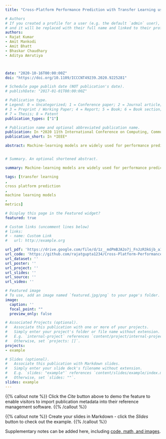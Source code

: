 ```yaml
---
title: "Cross-Platform Performance Prediction with Transfer Learning using Machine Learning"

# Authors
# If you created a profile for a user (e.g. the default `admin` user), write the username (folder name) here 
# and it will be replaced with their full name and linked to their profile.
authors:
- Rajat Kumar
- Amit Mankodi
- Amit Bhatt
- Bhaskar Chaudhary
- Aditya Amrutiya



date: "2020-10-16T00:00:00Z"
doi: "https://doi.org/10.1109/ICCCNT49239.2020.9225281"

# Schedule page publish date (NOT publication's date).
# publishDate: "2017-01-01T00:00:00Z"

# Publication type.
# Legend: 0 = Uncategorized; 1 = Conference paper; 2 = Journal article;
# 3 = Preprint / Working Paper; 4 = Report; 5 = Book; 6 = Book section;
# 7 = Thesis; 8 = Patent
publication_types: ["1"]

# Publication name and optional abbreviated publication name.
publication: In *2020 11th International Conference on Computing, Communication and Networking Technologies (ICCCNT)*
publication_short: In *IEEE*

abstract: Machine-learning models are widely used for performance prediction due to its applications in the advancements of hardware-software co-development. Several researchers have focused on predicting the performance of an unknown target platform (or system) from the known performance of a particular platform (or system); we call this as the cross-platform prediction. Transfer learning is used to reuse previously gained knowledge on a similar task. In this paper, we use transfer learning for solving two problems cross-platform prediction and cross-systems prediction. Our result shows the prediction error of 15% in case of cross-systems (Simulated to Physical) prediction whereas in case of the cross-platform prediction error of 17% for simulation-based X86 to ARM prediction and 23% for physical Intel Core to Intel-Xeon system using best performing tree-based machine-learning model. We have also experimented with dimensionality reduction using PCA and selection of best hyper-parameters using grid search techniques.


# Summary. An optional shortened abstract.

summary: Machine-learning models are widely used for performance prediction due to its applications in the advancements of hardware-software co-development. Several researchers have focused on predicting the performance of an unknown target platform (or system) from the known performance of a particular platform (or system); we call this as the cross-platform prediction. Transfer learning is used to reuse previously gained knowledge on a similar task. In this paper, we use transfer learning for solving two problems cross-platform prediction and cross-systems prediction. Our result shows the prediction error of 15% in case of cross-systems (Simulated to Physical) prediction whereas in case of the cross-platform prediction error of 17% for simulation-based X86 to ARM prediction and 23% for physical Intel Core to Intel-Xeon system using best performing tree-based machine-learning model. We have also experimented with dimensionality reduction using PCA and selection of best hyper-parameters using grid search techniques.

tags: [transfer learning
,
cross platform prediction
,
machine learning models
,
metrics]

# Display this page in the Featured widget?
featured: true

# Custom links (uncomment lines below)
# links:
# - name: Custom Link
#   url: http://example.org

url_pdf: 'https://drive.google.com/file/d/1z__mdPmBJA2o7j_FnJzR3kGjb_a1euvy/view?usp=sharing'
url_code: 'https://github.com/rajatgupta1234/Cross-Platform-Performance-Prediction-with-Transfer-Learning-using-Machine-Learning'
url_dataset: ''
url_poster: ''
url_project: ''
url_slides: ''
url_source: ''
url_video: ''

# Featured image
# To use, add an image named `featured.jpg/png` to your page's folder. 
image:
  caption: ''
  focal_point: ""
  preview_only: false

# Associated Projects (optional).
#   Associate this publication with one or more of your projects.
#   Simply enter your project's folder or file name without extension.
#   E.g. `internal-project` references `content/project/internal-project/index.md`.
#   Otherwise, set `projects: []`.
projects:
- example

# Slides (optional).
#   Associate this publication with Markdown slides.
#   Simply enter your slide deck's filename without extension.
#   E.g. `slides: "example"` references `content/slides/example/index.md`.
#   Otherwise, set `slides: ""`.
slides: example
---
```


{{% callout note %}}
Click the *Cite* button above to demo the feature to enable visitors to import publication metadata into their reference management software.
{{% /callout %}}

{{% callout note %}}
Create your slides in Markdown - click the *Slides* button to check out the example.
{{% /callout %}}

Supplementary notes can be added here, including [code, math, and images](https://wowchemy.com/docs/writing-markdown-latex/).
